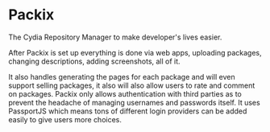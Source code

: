 # Packix

The Cydia Repository Manager to make developer's lives easier.

After Packix is set up everything is done via web apps, uploading packages, changing descriptions, adding screenshots, all of it.

It also handles generating the pages for each package and will even support selling packages, it also will also allow users to rate and comment on packages. Packix only allows authentication with third parties as to prevent the headache of managing usernames and passwords itself. It uses PassportJS which means tons of different login providers can be added easily to give users more choices.

